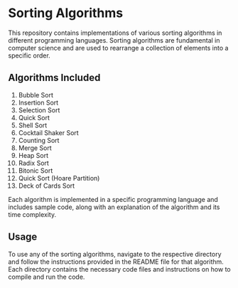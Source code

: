 # Sorting Algorithms

This repository contains implementations of various sorting algorithms in different programming languages. Sorting algorithms are fundamental in computer science and are used to rearrange a collection of elements into a specific order.

## Algorithms Included

1. Bubble Sort
2. Insertion Sort
3. Selection Sort
4. Quick Sort
5. Shell Sort
6. Cocktail Shaker Sort
7. Counting Sort
8. Merge Sort
9. Heap Sort
10. Radix Sort
11. Bitonic Sort
12. Quick Sort (Hoare Partition)
13. Deck of Cards Sort

Each algorithm is implemented in a specific programming language and includes sample code, along with an explanation of the algorithm and its time complexity.

## Usage

To use any of the sorting algorithms, navigate to the respective directory and follow the instructions provided in the README file for that algorithm. Each directory contains the necessary code files and instructions on how to compile and run the code.

